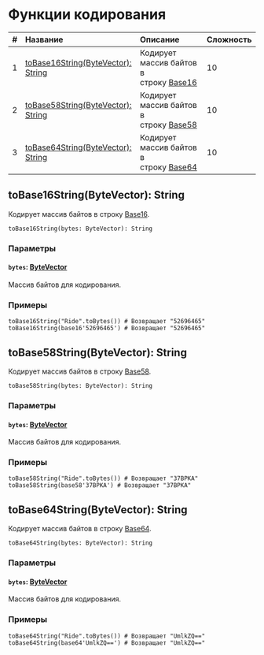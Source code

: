 # Функции кодирования

| # | Название | Описание | Сложность |
| :--- | :--- | :--- | :--- |
| 1 | [toBase16String(ByteVector): String](#to-base-16-string) | Кодирует массив байтов в строку [Base16](https://ru.wikipedia.org/wiki/Шестнадцатеричная_система_счисления) | 10 |
| 2 | [toBase58String(ByteVector): String](#to-base-58-string) | Кодирует массив байтов в строку [Base58](https://ru.wikipedia.org/wiki/Base58) | 10 |
| 3 | [toBase64String(ByteVector): String](#to-base-64-string) | Кодирует массив байтов в строку [Base64](https://ru.wikipedia.org/wiki/Base64) | 10 |


## toBase16String(ByteVector): String<a id="to-base-16-string"></a>

Кодирует массив байтов в строку [Base16](https://ru.wikipedia.org/wiki/Шестнадцатеричная_система_счисления).

``` ride
toBase16String(bytes: ByteVector): String
```

### Параметры

#### `bytes`: [ByteVector](/ru/ride/data-types/byte-vector.md)

Массив байтов для кодирования.

### Примеры

```ride
toBase16String("Ride".toBytes()) # Возвращает "52696465"
toBase16String(base16'52696465') # Возвращает "52696465"
```

## toBase58String(ByteVector): String<a id="to-base-58-string"></a>

Кодирует массив байтов в строку [Base58](https://ru.wikipedia.org/wiki/Base58).

``` ride
toBase58String(bytes: ByteVector): String
```

### Параметры

#### `bytes`: [ByteVector](/ru/ride/data-types/byte-vector.md)

Массив байтов для кодирования.

### Примеры

```ride
toBase58String("Ride".toBytes()) # Возвращает "37BPKA"
toBase58String(base58'37BPKA') # Возвращает "37BPKA"
```

## toBase64String(ByteVector): String<a id="to-base-64-string"></a>

Кодирует массив байтов в строку [Base64](https://ru.wikipedia.org/wiki/Base64).

``` ride
toBase64String(bytes: ByteVector): String
```

### Параметры

#### `bytes`: [ByteVector](/ru/ride/data-types/byte-vector.md)

Массив байтов для кодирования.

### Примеры

```ride
toBase64String("Ride".toBytes()) # Возвращает "UmlkZQ=="
toBase64String(base64'UmlkZQ==') # Возвращает "UmlkZQ=="
```
